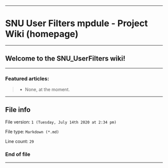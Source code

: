 
***

# SNU User Filters mpdule - Project Wiki (homepage)

***

## Welcome to the SNU_UserFilters wiki!

***

### Featured articles:

> * None, at the moment.

***

## File info

File version: `1 (Tuesday, July 14th 2020 at 2:34 pm)`

File type: `Markdown (*.md)`

Line count: `29`

### End of file

***
